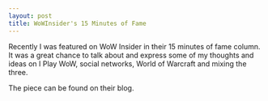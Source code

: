```yaml
---
layout: post
title: WoWInsider's 15 Minutes of Fame
---
```


Recently I was featured on WoW Insider in their 15 minutes of fame column. It was a great chance to talk about and express some of my thoughts and ideas on I Play WoW, social networks, World of Warcraft and mixing the three.

The piece can be found on their blog.
